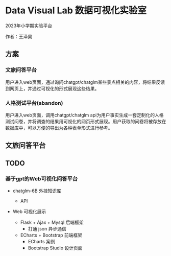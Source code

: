 # Data Visual Lab 数据可视化实验室

2023年小学期实验平台

作者：王泽昊

## 方案

### 文旅问答平台

用户进入web页面，通过询问chatgpt/chatglm某些景点相关的内容，将结果反馈到网页上，并通过可视化的形式展现这些结果。

### 人格测试平台(abandon)

用户进入web页面，调用chatgpt/chatglm api为用户事实生成一套定制化的人格测试问卷，并将调查的结果用可视化的网页形式展现。用户获取的问卷将被存放在数据库中，可以方便的导出为各种表单形式进行参考。

## 文旅问答平台


## TODO

### 基于gpt的Web可视化问答平台

* chatglm-6B 外挂知识库

  * API
* Web 可视化展示

  * Flask + Ajax + Mysql 后端框架
    * 打通 json 异步通信
  * ECharts + Bootstrap 前端框架
    * ECharts 案例
    * Bootstrap Studio 设计页面
